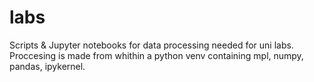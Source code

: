 # labs  
Scripts & Jupyter notebooks for data processing needed for uni labs.
Proccesing is made from whithin a python venv containing mpl, numpy, pandas, ipykernel.
